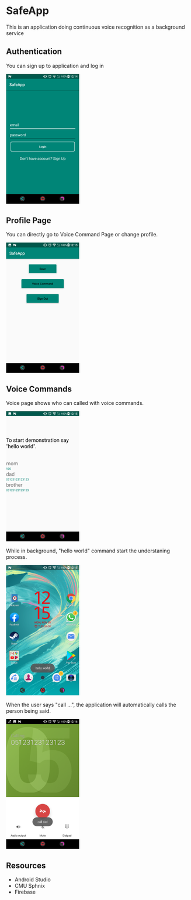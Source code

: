 # SafeApp

This is an application doing continuous voice recognition as a background service


## Authentication

You can sign up to application and log in

<img src="images/Screenshot_20201130-121442.png" width=200>

## Profile Page

You can directly go to Voice Command Page or change profile.

<img src="images/Screenshot_20201130-121501.png" width=200>

## Voice Commands

Voice page shows who can called with voice commands. 

<img src="images/Screenshot_20201130-121529.png" width=200>

While in background, "hello world" command start the understaning process. 

<img src="images/Screenshot_20201130-121559.png" width=200>

When the user says "call ...", the application will automatically calls the person being said.

<img src="images/Screenshot_20201130-121647.png" width=200>


## Resources

- Android Studio
- CMU Sphnix 
- Firebase

